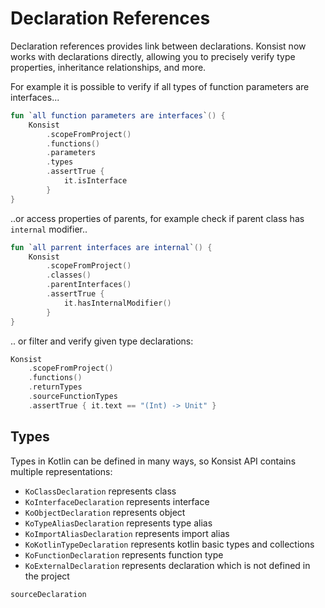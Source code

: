 # Declaration References

Declaration references provides link between declarations. Konsist now works with declarations directly, allowing you to precisely verify type properties, inheritance relationships, and more.

For example it is possible to verify if all types of function parameters are interfaces...

```kotlin
fun `all function parameters are interfaces`() {
    Konsist
        .scopeFromProject()
        .functions()
        .parameters
        .types
        .assertTrue {
            it.isInterface
        }
}


```

..or access properties of parents, for example check if parent class has `internal` modifier..

```kotlin
fun `all parrent interfaces are internal`() {
    Konsist
        .scopeFromProject()
        .classes()
        .parentInterfaces()
        .assertTrue {
            it.hasInternalModifier()
        }
}
```

.. or filter and verify given type declarations:&#x20;

```kotlin
Konsist
	.scopeFromProject()
	.functions()
	.returnTypes
	.sourceFunctionTypes
	.assertTrue { it.text == "(Int) -> Unit" }
```

## Types

Types in Kotlin can be defined in many ways, so Konsist API contains multiple representations:

* `KoClassDeclaration` represents class
* `KoInterfaceDeclaration` represents interface
* `KoObjectDeclaration` represents object
* `KoTypeAliasDeclaration` represents type alias
* `KoImportAliasDeclaration` represents import alias
* `KoKotlinTypeDeclaration` represents kotlin basic types and collections
* `KoFunctionDeclaration` represents function type
* `KoExternalDeclaration` represents declaration which is not defined in the project



`sourceDeclaration`

